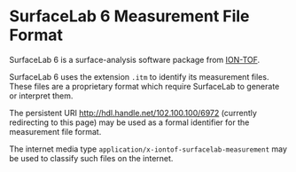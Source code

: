 # SurfaceLab 6 Measurement File Format #

SurfaceLab 6 is a surface-analysis software package from [ION-TOF](http://www.ion-tof.com).

SurfaceLab 6 uses the extension `.itm` to identify its measurement files. These files are a proprietary format which require SurfaceLab to generate or interpret them.

The persistent URI http://hdl.handle.net/102.100.100/6972 (currently redirecting to this page) may be used as a formal identifier for the measurement file format.

The internet media type `application/x-iontof-surfacelab-measurement` may be used to classify such files on the internet.